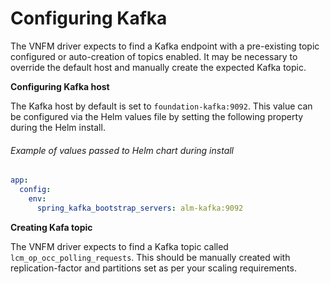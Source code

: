 # Configuring Kafka

The VNFM driver expects to find a Kafka endpoint with a pre-existing topic configured or auto-creation of topics enabled. It may be necessary to override the default host and manually create the expected Kafka topic.

**Configuring Kafka host**

The Kafka host by default is set to `foundation-kafka:9092`. This value can be configured via the Helm values file by setting the following property during the Helm install. 

###### Example of values passed to Helm chart during install
```yaml
app:
  config:
    env:
      spring_kafka_bootstrap_servers: alm-kafka:9092
```

**Creating Kafa topic**

The VNFM driver expects to find a Kafka topic called `lcm_op_occ_polling_requests`. This should be manually created with replication-factor and partitions set as per your scaling requirements. 